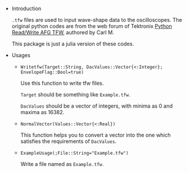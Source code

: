 * Introduction
  
    ```.tfw``` files are used to input wave-shape data to the oscilloscopes.
    The original python codes are from the web forum of Tektronix [Python Read/Write AFG TFW](https://forum.tek.com/viewtopic.php?t=140915), authored by Carl M.

    This package is just a julia version of these codes.

* Usages
  
  * ```Writetfw(Target::String, DacValues::Vector{<:Integer}; EnvelopeFlag::Bool=true)```

    Use this function to write tfw files.

    ```Target``` should be something like ```Example.tfw```.

    ```DacValues``` should be a vector of integers, with minima as 0 and maxima as 16382.

  * ```NormalVector(Values::Vector{<:Real})```
    
    This function helps you to convert a vector into the one which satisfies the requirements of ```DacValues```.

  * ```ExampleUsage(;File::String="Example.tfw")```

    Write a file named as ```Example.tfw```.
  
